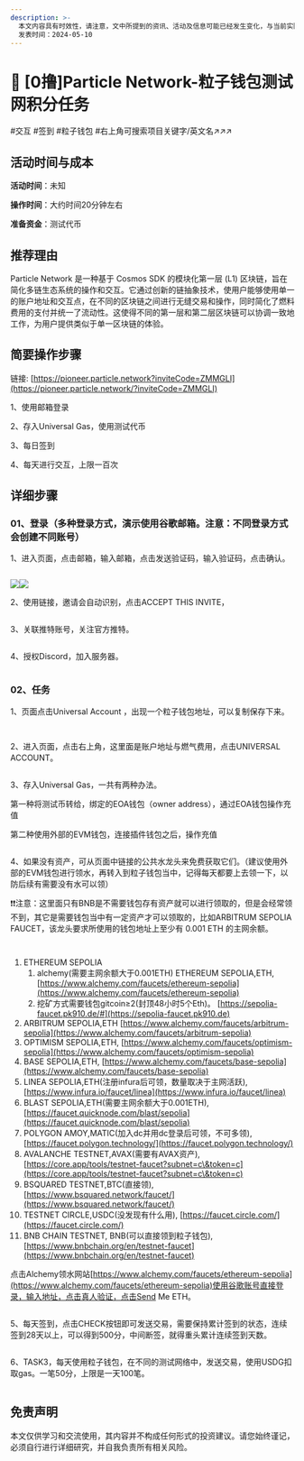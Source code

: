 ```yaml
---
description: >-
  本文内容具有时效性，请注意，文中所提到的资讯、活动及信息可能已经发生变化，与当前实际情况有所不同。我们建议您在做出任何决策之前，始终进行自主研究和验证。
  发表时间：2024-05-10
---
```


# 💛 \[0撸]Particle Network-粒子钱包测试网积分任务

\#交互 #签到 #粒子钱包 #右上角可搜索项目关键字/英文名↗↗↗

## 活动时间与成本 <a href="#huo-dong-shi-jian-yu-cheng-ben" id="huo-dong-shi-jian-yu-cheng-ben"></a>

**活动时间**：未知

**操作时间**：大约时间20分钟左右

**准备资金**：测试代币

## 推荐理由 <a href="#tui-jian-li-you" id="tui-jian-li-you"></a>

Particle Network 是一种基于 Cosmos SDK 的模块化第一层 (L1) 区块链，旨在简化多链生态系统的操作和交互。它通过创新的链抽象技术，使用户能够使用单一的账户地址和交互点，在不同的区块链之间进行无缝交易和操作，同时简化了燃料费用的支付并统一了流动性。这使得不同的第一层和第二层区块链可以协调一致地工作，为用户提供类似于单一区块链的体验。

## 简要操作步骤 <a href="#jian-yao-cao-zuo-bu-zhou" id="jian-yao-cao-zuo-bu-zhou"></a>

链接: [https://pioneer.particle.network?inviteCode=ZMMGLI](https://pioneer.particle.network/?inviteCode=ZMMGLI)

1、使用邮箱登录

2、存入Universal Gas，使用测试代币

3、每日签到

4、每天进行交互，上限一百次

## 详细步骤 <a href="#xiang-xi-bu-zhou" id="xiang-xi-bu-zhou"></a>

### **01、登录（多种登录方式，演示使用谷歌邮箱。注意：不同登录方式会创建不同账号）**

1、进入页面，点击邮箱，输入邮箱，点击发送验证码，输入验证码，点击确认。

<figure><img src="../../.gitbook/assets/image (430).png" alt=""><figcaption></figcaption></figure>

![](<../../.gitbook/assets/image (431).png>)![](<../../.gitbook/assets/image (432).png>)

2、使用链接，邀请会自动识别，点击ACCEPT THIS INVITE，

<figure><img src="../../.gitbook/assets/image (433).png" alt=""><figcaption></figcaption></figure>

3、关联推特账号，关注官方推特。

<figure><img src="../../.gitbook/assets/image (434).png" alt=""><figcaption></figcaption></figure>

4、授权Discord，加入服务器。

<figure><img src="../../.gitbook/assets/image (435).png" alt=""><figcaption></figcaption></figure>

### **02、任务**

1、页面点击Universal Account ，出现一个粒子钱包地址，可以复制保存下来。

<figure><img src="../../.gitbook/assets/image (13).png" alt=""><figcaption></figcaption></figure>

<figure><img src="../../.gitbook/assets/image (1) (1) (1) (1) (1) (1) (1) (1) (1) (1) (1).png" alt=""><figcaption></figcaption></figure>

2、进入页面，点击右上角，这里面是账户地址与燃气费用，点击UNIVERSAL ACCOUNT。

<figure><img src="../../.gitbook/assets/image (2) (1) (1) (1) (1) (1) (1) (1).png" alt=""><figcaption></figcaption></figure>

3、存入Universal Gas，一共有两种办法。

第一种将测试币转给，绑定的EOA钱包（owner address），通过EOA钱包操作充值

第二种使用外部的EVM钱包，连接插件钱包之后，操作充值

<figure><img src="../../.gitbook/assets/image (3) (1) (1) (1) (1) (1) (1).png" alt=""><figcaption></figcaption></figure>

4、如果没有资产，可从页面中链接的公共水龙头来免费获取它们。（建议使用外部的EVM钱包进行领水，再转入到粒子钱包当中，记得每天都要上去领一下，以防后续有需要没有水可以领）

❗❗注意：这里面只有BNB是不需要钱包存有资产就可以进行领取的，但是会经常领不到，其它是需要钱包当中有一定资产才可以领取的，比如ARBITRUM SEPOLIA FAUCET，该龙头要求所使用的钱包地址上至少有 0.001 ETH 的主网余额。

<figure><img src="../../.gitbook/assets/image (4) (1) (1) (1) (1).png" alt=""><figcaption></figcaption></figure>

<figure><img src="../../.gitbook/assets/image (5) (1) (1) (1).png" alt=""><figcaption></figcaption></figure>

1. ETHEREUM SEPOLIA
   1. alchemy(需要主网余额大于0.001ETH) ETHEREUM SEPOLIA,ETH, [https://www.alchemy.com/faucets/ethereum-sepolia](https://www.alchemy.com/faucets/ethereum-sepolia)
   2. 挖矿方式需要钱包gitcoin≥2(封顶48小时5个Eth)。 [https://sepolia-faucet.pk910.de/#](https://sepolia-faucet.pk910.de)
2. ARBITRUM SEPOLIA,ETH [https://www.alchemy.com/faucets/arbitrum-sepolia](https://www.alchemy.com/faucets/arbitrum-sepolia)
3. OPTIMISM SEPOLIA,ETH, [https://www.alchemy.com/faucets/optimism-sepolia](https://www.alchemy.com/faucets/optimism-sepolia)
4. BASE SEPOLIA,ETH, [https://www.alchemy.com/faucets/base-sepolia](https://www.alchemy.com/faucets/base-sepolia)
5. LINEA SEPOLIA,ETH(注册infura后可领，数量取决于主网活跃), [https://www.infura.io/faucet/linea](https://www.infura.io/faucet/linea)
6. BLAST SEPOLIA,ETH(需要主网余额大于0.001ETH), [https://faucet.quicknode.com/blast/sepolia](https://faucet.quicknode.com/blast/sepolia)
7. POLYGON AMOY,MATIC(加入dc并用dc登录后可领，不可多领), [https://faucet.polygon.technology/](https://faucet.polygon.technology/)
8. AVALANCHE TESTNET,AVAX(需要有AVAX资产), [https://core.app/tools/testnet-faucet?subnet=c\&token=c](https://core.app/tools/testnet-faucet?subnet=c\&token=c)
9. BSQUARED TESTNET,BTC(直接领), [https://www.bsquared.network/faucet/](https://www.bsquared.network/faucet/)
10. TESTNET CIRCLE,USDC(没发现有什么用), [https://faucet.circle.com/](https://faucet.circle.com/)
11. BNB CHAIN TESTNET, BNB(可以直接领到粒子钱包), [https://www.bnbchain.org/en/testnet-faucet](https://www.bnbchain.org/en/testnet-faucet)

点击Alchemy领水网站[https://www.alchemy.com/faucets/ethereum-sepolia](https://www.alchemy.com/faucets/ethereum-sepolia)使用谷歌账号直接登录，输入地址，点击真人验证，点击Send Me ETH。

<figure><img src="../../.gitbook/assets/image (6) (1) (1) (1).png" alt=""><figcaption></figcaption></figure>

5、每天签到，点击CHECK按钮即可发送交易，需要保持累计签到的状态，连续签到28天以上，可以得到500分，中间断签，就得重头累计连续签到天数。

<figure><img src="../../.gitbook/assets/image (7) (1) (1).png" alt=""><figcaption></figcaption></figure>

6、TASK3，每天使用粒子钱包，在不同的测试网络中，发送交易，使用USDG扣取gas。一笔50分，上限是一天100笔。

<figure><img src="../../.gitbook/assets/image (8) (1) (1).png" alt=""><figcaption></figcaption></figure>

## 免责声明 <a href="#mian-ze-sheng-ming" id="mian-ze-sheng-ming"></a>

本文仅供学习和交流使用，其内容并不构成任何形式的投资建议。请您始终谨记，必须自行进行详细研究，并自我负责所有相关风险。
